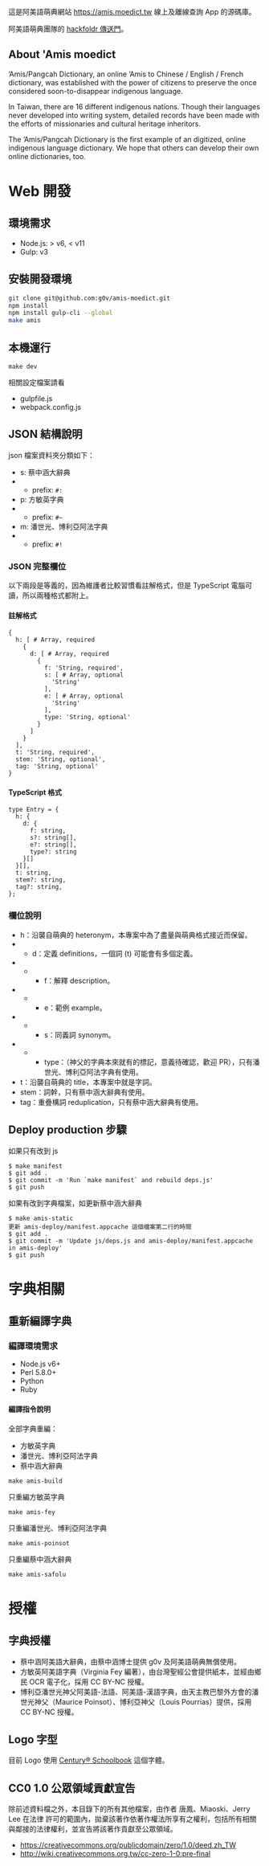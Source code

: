 這是阿美語萌典網站 <https://amis.moedict.tw> 線上及離線查詢 App 的源碼庫。

阿美語萌典團隊的 [hackfoldr 傳送門](https://beta.hackfoldr.org/11BRa7Ftnni8Q1NRdjwS378BgBz832UY4uIr-d0J0YpM)。

## About 'Amis moedict

’Amis/Pangcah Dictionary, an online ’Amis to Chinese / English / French dictionary, was established with the power of citizens to preserve the once considered soon-to-disappear indigenous language.

In Taiwan, there are 16 different indigenous nations. Though their languages never developed into writing system, detailed records have been made with the efforts of missionaries and cultural heritage inheritors.

The ’Amis/Pangcah Dictionary is the first example of an digitized, online indigenous language dictionary. We hope that others can develop their own online dictionaries, too.

# Web 開發

## 環境需求

* Node.js: > v6, < v11
* Gulp: v3

## 安裝開發環境

```sh
git clone git@github.com:g0v/amis-moedict.git
npm install
npm install gulp-cli --global
make amis
```

## 本機運行

```
make dev
```

相關設定檔案請看

* gulpfile.js
* webpack.config.js

## JSON 結構說明

json 檔案資料夾分類如下：

* s: 蔡中涵大辭典
* * prefix: `#:`
* p: 方敏英字典
* * prefix: `#~`
* m: 潘世光、博利亞阿法字典
* * prefix: `#!`

### JSON 完整欄位

以下兩段是等義的，因為維護者比較習慣看註解格式，但是 TypeScript 電腦可讀，所以兩種格式都附上。

#### 註解格式

    {
      h: [ # Array, required
        {
          d: [ # Array, required
            {
              f: 'String, required',
              s: [ # Array, optional
                'String'
              ],
              e: [ # Array, optional
                'String'
              ],
              type: 'String, optional'
            }
          ]
        }
      ],
      t: 'String, required',
      stem: 'String, optional',
      tag: 'String, optional'
    }

#### TypeScript 格式

    type Entry = {
      h: {
        d: {
          f: string,
          s?: string[],
          e?: string[],
          type?: string
        }[]
      }[],
      t: string,
      stem?: string,
      tag?: string,
    };

### 欄位說明

* h：沿襲自萌典的 heteronym，本專案中為了盡量與萌典格式接近而保留。
* * d：定義 definitions，一個詞 (t) 可能會有多個定義。
* * * f：解釋 description。
* * * e：範例 example。
* * * s：同義詞 synonym。
* * * type：（神父的字典本來就有的標記，意義待確認，歡迎 PR），只有潘世光、博利亞阿法字典有使用。
* t：沿襲自萌典的 title，本專案中就是字詞。
* stem：詞幹，只有蔡中涵大辭典有使用。
* tag：重疊構詞 reduplication，只有蔡中涵大辭典有使用。

## Deploy production 步驟

如果只有改到 js

```
$ make manifest
$ git add .
$ git commit -m 'Run `make manifest` and rebuild deps.js'
$ git push
```

如果有改到字典檔案，如更新蔡中涵大辭典

```
$ make amis-static
更新 amis-deploy/manifest.appcache 這個檔案第二行的時間
$ git add .
$ git commit -m 'Update js/deps.js and amis-deploy/manifest.appcache in amis-deploy'
$ git push
```

# 字典相關

## 重新編譯字典

### 編譯環境需求

* Node.js v6+
* Perl 5.8.0+
* Python
* Ruby

#### 編譯指令說明

全部字典重編：

* 方敏英字典
* 潘世光、博利亞阿法字典
* 蔡中涵大辭典

```
make amis-build
```

只重編方敏英字典

```
make amis-fey
```

只重編潘世光、博利亞阿法字典

```
make amis-poinsot
```

只重編蔡中涵大辭典

```
make amis-safolu
```

# 授權

## 字典授權

* 蔡中涵阿美語大辭典，由蔡中涵博士提供 g0v 及阿美語萌典無償使用。
* 方敏英阿美語字典（Virginia Fey 編著），由台灣聖經公會提供紙本，並經由鄉民 OCR 電子化，採用 CC BY-NC 授權。
* 博利亞潘世光神父阿美語-法語、阿美語-漢語字典，由天主教巴黎外方會的潘世光神父（Maurice Poinsot）、博利亞神父（Louis Pourrias）提供，採用 CC BY-NC 授權。


## Logo 字型

目前 Logo 使用 [Century® Schoolbook](https://www.myfonts.com/fonts/bitstream/century-schoolbook/) 這個字體。

## CC0 1.0 公眾領域貢獻宣告

除前述資料檔之外，本目錄下的所有其他檔案，由作者 唐鳳、Miaoski、Jerry Lee 在法律
許可的範圍內，拋棄該著作依著作權法所享有之權利，包括所有相關
與鄰接的法律權利，並宣告將該著作貢獻至公眾領域。

* <https://creativecommons.org/publicdomain/zero/1.0/deed.zh_TW>
* <http://wiki.creativecommons.org.tw/cc-zero-1-0:pre-final>
